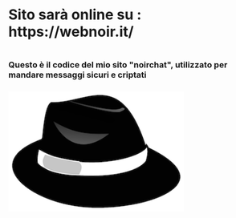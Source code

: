 <h1>Sito sarà online su : https://webnoir.it/<h1>

<h3>Questo è il codice del mio sito "noirchat", utilizzato per mandare messaggi sicuri e criptati<h3>

<p >
  <img src="static/logo.png" width="350" title="">
</p>
